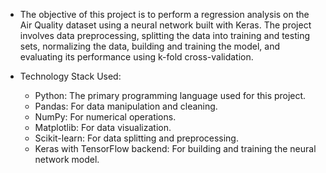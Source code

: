- The objective of this project is to perform a regression analysis on the Air Quality dataset using a neural network built with Keras. The project involves data preprocessing, splitting the data into training and testing sets, normalizing the data, building and training the model, and evaluating its performance using k-fold cross-validation.

- Technology Stack Used:

  - Python: The primary programming language used for this project.
  - Pandas: For data manipulation and cleaning.
  - NumPy: For numerical operations.
  - Matplotlib: For data visualization.
  - Scikit-learn: For data splitting and preprocessing.
  - Keras with TensorFlow backend: For building and training the neural network model.
